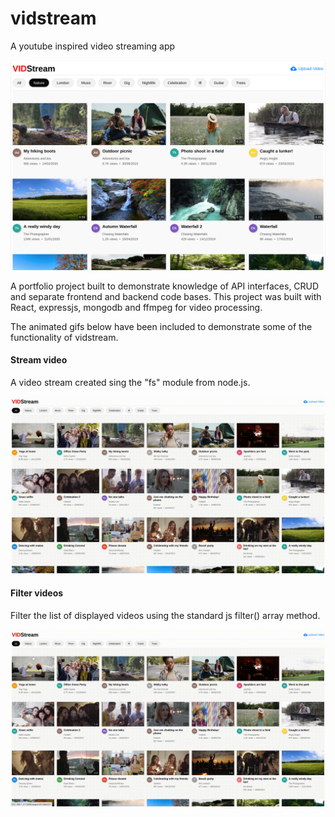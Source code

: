 # vidstream
A youtube inspired video streaming app

![demo image](https://raw.githubusercontent.com/kdan80/vidstream/master/frontend/public/vidstream.webp)

<p>
	A portfolio project built to demonstrate knowledge of API interfaces, CRUD and separate frontend and backend code bases. This project was built with React, expressjs, mongodb and ffmpeg for video processing.
</p>

<p>
	The animated gifs below have been included to demonstrate some
	of the functionality of vidstream.
</p>


#### Stream video

<p>
A video stream created sing the "fs" module from node.js.
</p>

![stream video](https://github.com/kdan80/vidstream/blob/master/gifs/vs-stream-video.gif)

#### Filter videos

<p>
Filter the list of displayed videos using the standard js filter() array method.
</p>

![stream video](https://github.com/kdan80/vidstream/blob/master/gifs/vs-filter-videos.gif)
